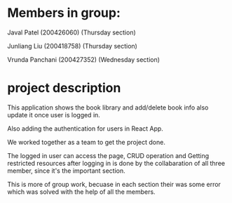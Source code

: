 # Members in group:
Javal Patel (200426060) (Thursday section)

Junliang Liu (200418758) (Thursday section)

Vrunda Panchani (200427352) (Wednesday section)


# project description

This application shows the book library and add/delete book info also update it once user is logged in.

Also adding the authentication for users in React App.

We worked together as a team to get the project done.

The  logged in user can access the page, CRUD operation and Getting restricted resources after logging in is done by the collabaration of all three member, since it's the important section. 

This is more of group work, becuase in each section their was some error which was solved with the help of all the members.



